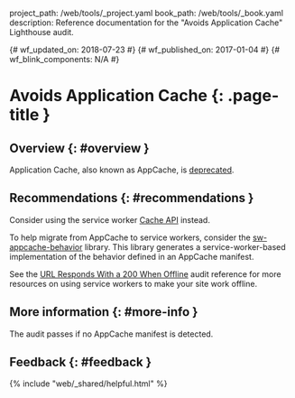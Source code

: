 project_path: /web/tools/_project.yaml book_path: /web/tools/_book.yaml description: Reference documentation for the "Avoids Application Cache" Lighthouse audit.

{# wf_updated_on: 2018-07-23 #} {# wf_published_on: 2017-01-04 #} {# wf_blink_components: N/A #}

# Avoids Application Cache {: .page-title }

## Overview {: #overview }

Application Cache, also known as AppCache, is [deprecated](https://html.spec.whatwg.org/multipage/browsers.html#offline).

## Recommendations {: #recommendations }

Consider using the service worker [Cache API](https://developer.mozilla.org/en-US/docs/Web/API/Cache) instead.

To help migrate from AppCache to service workers, consider the [sw-appcache-behavior](https://github.com/GoogleChrome/sw-appcache-behavior) library. This library generates a service-worker-based implementation of the behavior defined in an AppCache manifest.

See the [URL Responds With a 200 When Offline](http-200-when-offline) audit reference for more resources on using service workers to make your site work offline.

## More information {: #more-info }

The audit passes if no AppCache manifest is detected.

## Feedback {: #feedback }

{% include "web/_shared/helpful.html" %}